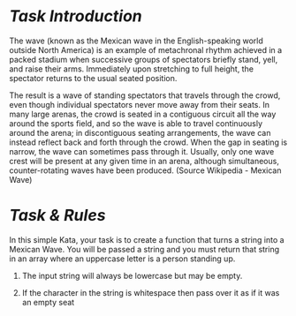  # *Task Introduction*

 The wave (known as the Mexican wave in the English-speaking world outside North America) is an example of metachronal rhythm achieved in a packed stadium when successive groups of spectators briefly stand, yell, and raise their arms. Immediately upon stretching to full height, the spectator returns to the usual seated position.

 The result is a wave of standing spectators that travels through the crowd, even though individual spectators never move away from their seats. In many large arenas, the crowd is seated in a contiguous circuit all the way around the sports field, and so the wave is able to travel continuously around the arena; in discontiguous seating arrangements, the wave can instead reflect back and forth through the crowd. When the gap in seating is narrow, the wave can sometimes pass through it. Usually, only one wave crest will be present at any given time in an arena, although simultaneous, counter-rotating waves have been produced. (Source Wikipedia - Mexican Wave) 

# *Task & Rules*

 In this simple Kata, your task is to create a function that turns a string into a Mexican Wave. You will be passed a string and you must return that string in an array where an uppercase letter is a person standing up. 

 1.  The input string will always be lowercase but may be empty.

 2.  If the character in the string is whitespace then pass over it as if it was an empty seat
